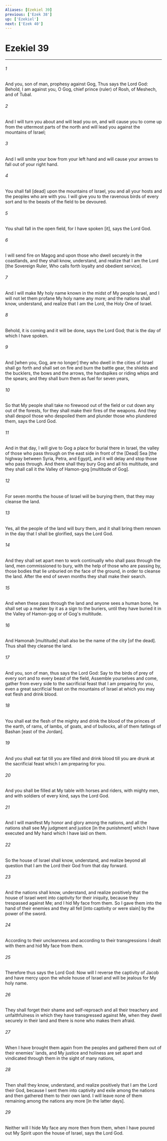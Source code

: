 ```yaml
---
Aliases: [Ezekiel 39]
previous: ['Ezek 38']
up: ['Ezekiel']
next: ['Ezek 40']
---
```

# Ezekiel 39

***














###### 1 






And you, son of man, prophesy against Gog, Thus says the Lord God: Behold, I am against you, O Gog, chief prince (ruler) of Rosh, of Meshech, and of Tubal. 













###### 2 






And I will turn you about and will lead you on, and will cause you to come up from the uttermost parts of the north and will lead you against the mountains of Israel; 













###### 3 






And I will smite your bow from your left hand and will cause your arrows to fall out of your right hand. 













###### 4 






You shall fall [dead] upon the mountains of Israel, you and all your hosts and the peoples who are with you. I will give you to the ravenous birds of every sort and to the beasts of the field to be devoured. 













###### 5 






You shall fall in the open field, for I have spoken [it], says the Lord God. 













###### 6 






I will send fire on Magog and upon those who dwell securely in the coastlands, and they shall know, understand, and realize that I am the Lord [the Sovereign Ruler, Who calls forth loyalty and obedient service]. 













###### 7 






And I will make My holy name known in the midst of My people Israel, and I will not let them profane My holy name any more; and the nations shall know, understand, and realize that I am the Lord, the Holy One of Israel. 













###### 8 






Behold, it is coming and it will be done, says the Lord God; that is the day of which I have spoken. 













###### 9 






And [when you, Gog, are no longer] they who dwell in the cities of Israel shall go forth and shall set on fire and burn the battle gear, the shields and the bucklers, the bows and the arrows, the handspikes or riding whips and the spears; and they shall burn them as fuel for seven years, 













###### 10 






So that My people shall take no firewood out of the field or cut down any out of the forests, for they shall make their fires of the weapons. And they shall despoil those who despoiled them and plunder those who plundered them, says the Lord God. 













###### 11 






And in that day, I will give to Gog a place for burial there in Israel, the valley of those who pass through on the east side in front of the [Dead] Sea [the highway between Syria, Petra, and Egypt], and it will delay and stop those who pass through. And there shall they bury Gog and all his multitude, and they shall call it the Valley of Hamon-gog [multitude of Gog]. 













###### 12 






For seven months the house of Israel will be burying them, that they may cleanse the land. 













###### 13 






Yes, all the people of the land will bury them, and it shall bring them renown in the day that I shall be glorified, says the Lord God. 













###### 14 






And they shall set apart men to work continually who shall pass through the land, men commissioned to bury, with the help of those who are passing by, those bodies that lie unburied on the face of the ground, in order to cleanse the land. After the end of seven months they shall make their search. 













###### 15 






And when these pass through the land and anyone sees a human bone, he shall set up a marker by it as a sign to the buriers, until they have buried it in the Valley of Hamon-gog or of Gog's multitude. 













###### 16 






And Hamonah [multitude] shall also be the name of the city [of the dead]. Thus shall they cleanse the land. 













###### 17 






And you, son of man, thus says the Lord God: Say to the birds of prey of every sort and to every beast of the field, Assemble yourselves and come, gather from every side to the sacrificial feast that I am preparing for you, even a great sacrificial feast on the mountains of Israel at which you may eat flesh and drink blood. 













###### 18 






You shall eat the flesh of the mighty and drink the blood of the princes of the earth, of rams, of lambs, of goats, and of bullocks, all of them fatlings of Bashan [east of the Jordan]. 













###### 19 






And you shall eat fat till you are filled and drink blood till you are drunk at the sacrificial feast which I am preparing for you. 













###### 20 






And you shall be filled at My table with horses and riders, with mighty men, and with soldiers of every kind, says the Lord God. 













###### 21 






And I will manifest My honor and glory among the nations, and all the nations shall see My judgment and justice [in the punishment] which I have executed and My hand which I have laid on them. 













###### 22 






So the house of Israel shall know, understand, and realize beyond all question that I am the Lord their God from that day forward. 













###### 23 






And the nations shall know, understand, and realize positively that the house of Israel went into captivity for their iniquity, because they trespassed against Me; and I hid My face from them. So I gave them into the hand of their enemies and they all fell [into captivity or were slain] by the power of the sword. 













###### 24 






According to their uncleanness and according to their transgressions I dealt with them and hid My face from them. 













###### 25 






Therefore thus says the Lord God: Now will I reverse the captivity of Jacob and have mercy upon the whole house of Israel and will be jealous for My holy name. 













###### 26 






They shall forget their shame and self-reproach and all their treachery and unfaithfulness in which they have transgressed against Me, when they dwell securely in their land and there is none who makes them afraid. 













###### 27 






When I have brought them again from the peoples and gathered them out of their enemies' lands, and My justice and holiness are set apart and vindicated through them in the sight of many nations, 













###### 28 






Then shall they know, understand, and realize positively that I am the Lord their God, because I sent them into captivity and exile among the nations and then gathered them to their own land. I will leave none of them remaining among the nations any more [in the latter days]. 













###### 29 






Neither will I hide My face any more then from them, when I have poured out My Spirit upon the house of Israel, says the Lord God.
